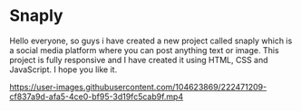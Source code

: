 # Snaply
Hello everyone, so guys i have created a new project called snaply which is a social media platform where you can post anything text or image. This project is fully responsive and I have created it using HTML, CSS and JavaScript. I hope you like it.




https://user-images.githubusercontent.com/104623869/222471209-cf837a9d-afa5-4ce0-bf95-3d19fc5cab9f.mp4

